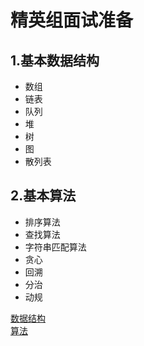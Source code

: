 # 精英组面试准备

## 1.基本数据结构
- 数组
- 链表
- 队列
- 堆
- 树
- 图
- 散列表
## 2.基本算法
- 排序算法
- 查找算法
- 字符串匹配算法
- 贪心
- 回溯
- 分治
- 动规

[数据结构](./yo/arrange.md)   
[算法](./yo/suanfa.md)
